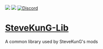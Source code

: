 [![](http://cf.way2muchnoise.eu/full_stevekungs-lib_downloads.svg)](https://www.curseforge.com/minecraft/mc-mods/stevekungs-lib) [![](http://cf.way2muchnoise.eu/versions/Minecraft_stevekungs-lib_all.svg)](https://www.curseforge.com/minecraft/mc-mods/stevekungs-lib) [![Discord](https://img.shields.io/discord/356400329086205953.svg?color=%237289da&label=discord&logo=discord&logoColor=%237289da)](https://discord.gg/6JhEjeY)

# [SteveKunG-Lib](https://www.curseforge.com/minecraft/mc-mods/stevekungs-lib)
A common library used by SteveKunG's mods
